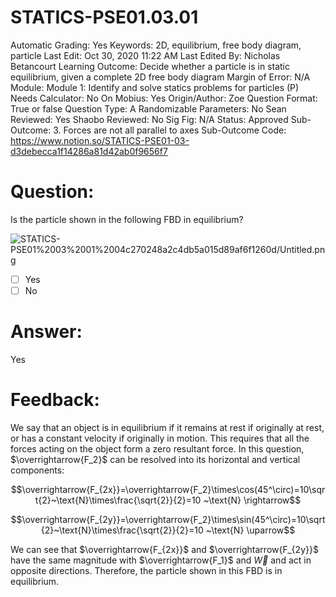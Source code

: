 # STATICS-PSE01.03.01

Automatic Grading: Yes
Keywords: 2D, equilibrium, free body diagram, particle
Last Edit: Oct 30, 2020 11:22 AM
Last Edited By: Nicholas Betancourt
Learning Outcome: Decide whether a particle is in static equilibrium, given a complete 2D free body diagram
Margin of Error: N/A
Module: Module 1: Identify and solve statics problems for particles (P)
Needs Calculator: No
On Mobius: Yes
Origin/Author: Zoe
Question Format: True or false
Question Type: A
Randomizable Parameters: No
Sean Reviewed: Yes
Shaobo Reviewed: No
Sig Fig: N/A
Status: Approved
Sub-Outcome: 3. Forces are not all parallel to axes
Sub-Outcome Code: https://www.notion.so/STATICS-PSE01-03-d3debecca1f14286a81d42ab0f9656f7

# Question:

Is the particle shown in the following FBD in equilibrium?

![STATICS-PSE01%2003%2001%2004c270248a2c4db5a015d89af6f1260d/Untitled.png](STATICS-PSE01%2003%2001%2004c270248a2c4db5a015d89af6f1260d/Untitled.png)

- [ ]  Yes
- [ ]  No

# Answer:

Yes

# Feedback:

We say that an object is in equilibrium if it remains at rest if originally at rest, or has a constant velocity if originally in motion. This requires that all the forces acting on the object form a zero resultant force. In this question, $\overrightarrow{F_2}$ can be resolved into its horizontal and vertical components:

$$\overrightarrow{F_{2x}}=\overrightarrow{F_2}\times\cos(45^\circ)=10\sqrt{2}~\text{N}\times\frac{\sqrt{2}}{2}=10 ~\text{N} \rightarrow$$

$$\overrightarrow{F_{2y}}=\overrightarrow{F_2}\times\sin(45^\circ)=10\sqrt{2}~\text{N}\times\frac{\sqrt{2}}{2}=10 ~\text{N} \uparrow$$

We can see that $\overrightarrow{F_{2x}}$ and $\overrightarrow{F_{2y}}$ have the same magnitude with $\overrightarrow{F_1}$ and $\overrightarrow{W}$ and act in opposite directions. Therefore, the particle shown in this FBD is in equilibrium.